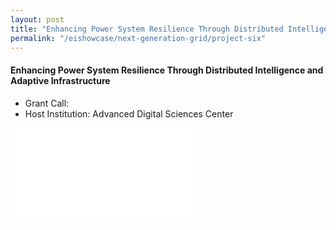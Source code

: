 ```yaml
---
layout: post
title: "Enhancing Power System Resilience Through Distributed Intelligence and Adaptive Infrastructure"
permalink: "/eishowcase/next-generation-grid/project-six"
---
```

#### Enhancing Power System Resilience Through Distributed Intelligence and Adaptive Infrastructure
* Grant Call: 
* Host Institution: Advanced Digital Sciences Center

<div class="showcase-embed-container">
	<embed type="application/pdf" src="/files/showcase/next_generation_grid_06.pdf#view=FitH">
</div>